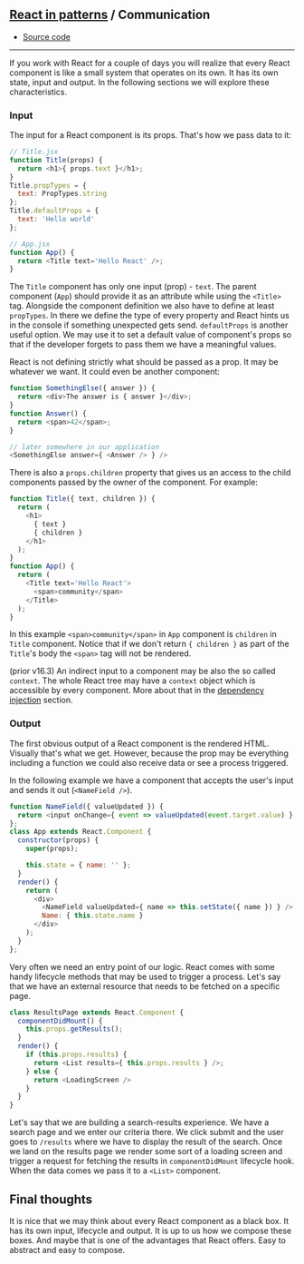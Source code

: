 ## [React in patterns](../../README.md) / Communication

* [Source code](https://github.com/krasimir/react-in-patterns/tree/master/patterns/communication/src)

---

If you work with React for a couple of days you will realize that every React component is like a small system that operates on its own. It has its own state, input and output. In the following sections we will explore these characteristics.

### Input

The input for a React component is its props. That's how we pass data to it:

```js
// Title.jsx
function Title(props) {
  return <h1>{ props.text }</h1>;
}
Title.propTypes = {
  text: PropTypes.string
};
Title.defaultProps = {
  text: 'Hello world'
};

// App.jsx
function App() {
  return <Title text='Hello React' />;
}
```

The `Title` component has only one input (prop) - `text`. The parent component (`App`) should provide it as an attribute while using the `<Title>` tag. Alongside the component definition we also have to define at least `propTypes`. In there we define the type of every property and React hints us in the console if something unexpected gets send. `defaultProps` is another useful option. We may use it to set a default value of component's props so that if the developer forgets to pass them we have a meaningful values.

React is not defining strictly what should be passed as a prop. It may be whatever we want. It could even be another component:

```js
function SomethingElse({ answer }) {
  return <div>The answer is { answer }</div>;
}
function Answer() {
  return <span>42</span>;
}

// later somewhere in our application
<SomethingElse answer={ <Answer /> } />
```

There is also a `props.children` property that gives us an access to the child components passed by the owner of the component. For example:

```js
function Title({ text, children }) {
  return (
    <h1>
      { text }
      { children }
    </h1>
  );
}
function App() {
  return (
    <Title text='Hello React'>
      <span>community</span>
    </Title>
  );
}
```

In this example `<span>community</span>` in `App` component is `children` in `Title` component. Notice that if we don't return `{ children }` as part of the `Title`'s body the `<span>` tag will not be rendered.

(prior v16.3) An indirect input to a component may be also the so called `context`. The whole React tree may have a `context` object which is accessible by every component. More about that in the [dependency injection](https://github.com/krasimir/react-in-patterns/tree/master/patterns/dependency-injection) section.

### Output

The first obvious output of a React component is the rendered HTML. Visually that's what we get. However, because the prop may be everything including a function we could also receive data or see a process triggered.

In the following example we have a component that accepts the user's input and sends it out (`<NameField />`).

```js
function NameField({ valueUpdated }) {
  return <input onChange={ event => valueUpdated(event.target.value) } />
};
class App extends React.Component {
  constructor(props) {
    super(props);

    this.state = { name: '' };
  }
  render() {
    return (
      <div>
        <NameField valueUpdated={ name => this.setState({ name }) } />
        Name: { this.state.name }
      </div>
    );
  }
};
```

Very often we need an entry point of our logic. React comes with some handy lifecycle methods that may be used to trigger a process. Let's say that we have an external resource that needs to be fetched on a specific page.

```js
class ResultsPage extends React.Component {
  componentDidMount() {
    this.props.getResults();
  }
  render() {
    if (this.props.results) {
      return <List results={ this.props.results } />;
    } else {
      return <LoadingScreen />
    }
  }
}
```

Let's say that we are building a search-results experience. We have a search page and we enter our criteria there. We click submit and the user goes to `/results` where we have to display the result of the search. Once we land on the results page we render some sort of a loading screen and trigger a request for fetching the results in `componentDidMount` lifecycle hook. When the data comes we pass it to a `<List>` component.

## Final thoughts

It is nice that we may think about every React component as a black box. It has its own input, lifecycle and output. It is up to us how we compose these boxes. And maybe that is one of the advantages that React offers. Easy to abstract and easy to compose.